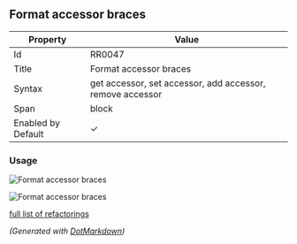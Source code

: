 ## Format accessor braces

| Property           | Value                                                     |
| ------------------ | --------------------------------------------------------- |
| Id                 | RR0047                                                    |
| Title              | Format accessor braces                                    |
| Syntax             | get accessor, set accessor, add accessor, remove accessor |
| Span               | block                                                     |
| Enabled by Default | &#x2713;                                                  |

### Usage

![Format accessor braces](../../images/refactorings/FormatAccessorBracesOnMultipleLines.png)

![Format accessor braces](../../images/refactorings/FormatAccessorBracesOnSingleLine.png)

[full list of refactorings](Refactorings.md)

*\(Generated with [DotMarkdown](http://github.com/JosefPihrt/DotMarkdown)\)*